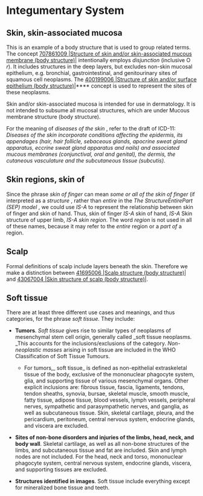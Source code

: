 # Integumentary System

## Skin, skin-associated mucosa

This is an example of a body structure that is used to group related terms. The concept [ 707861009 |Structure of skin and/or skin-associated mucous membrane (body structure)|](http://snomed.info/id/707861009) intentionally employs  _disjunction_ (inclusive O _r_). It includes structures in the deep layers, but excludes non-skin mucosal epithelium, e.g. bronchial, gastrointestinal, and genitourinary sites of squamous cell neoplasms. The [400199006 |Structure of skin and/or surface epithelium (body structure)|](http://snomed.info/id/400199006)**** concept is used to represent the sites of these neoplasms. 

Skin and/or skin-associated mucosa is intended for use in dermatology. It is not intended to subsume all mucosal structures, which are under Mucous membrane structure (body structure).

For the meaning of  _diseases of the skin_ , refer to the draft of ICD-11:  _Diseases of the skin incorporate conditions affecting the epidermis, its appendages (hair, hair follicle, sebaceous glands, apocrine sweat gland apparatus, eccrine sweat gland apparatus and nails) and associated mucous membranes (conjunctival, oral and genital), the dermis, the cutaneous vasculature and the subcutaneous tissue (subcutis)._

## Skin regions, skin of <named body part>

Since the phrase  _skin of finger_ can mean  _some or all of the skin of finger_ (if interpreted as a  _structure_ , rather than  _entire_ in the  _The StructureEntirePart (SEP) model_ , we could use  _IS-A_ to represent the relationship between skin of finger and skin of hand. Thus, skin of finger  _IS-A_ skin of hand,  _IS-A_ Skin structure of upper limb,  _IS-A_  _skin region_. The word  _region_ is not used in all of these names, because it may refer to the  _entire_ region or a  _part of_ a region.

## Scalp

Formal definitions of scalp include layers beneath the skin. Therefore we make a distinction between [ 41695006 |Scalp structure (body structure)|](http://snomed.info/id/41695006) and [ 43067004 |Skin structure of scalp (body structure)|](http://snomed.info/id/43067004).

## Soft tissue

There are at least three different use cases and meanings, and thus categories, for the phrase  _soft tissue._ They include:

  * **Tumors**.  _Soft tissue_ gives rise to similar types of neoplasms of mesenchymal stem cell origin, generally called  _soft tissue neoplasms. _This accounts for the inclusions/exclusions of the category.  _Non-neoplastic masses_ arising in soft tissue are included in the WHO Classification of Soft Tissue Tumours. 
    * For tumors,_ soft tissue_ is defined as non-epithelial extraskeletal tissue of the body, exclusive of the mononuclear phagocyte system, glia, and supporting tissue of various mesenchymal organs. Other explicit inclusions are: fibrous tissue, fascia, ligaments, tendons, tendon sheaths, synovia, bursae, skeletal muscle, smooth muscle, fatty tissue, adipose tissue, blood vessels, lymph vessels, peripheral nerves, sympathetic and parasympathetic nerves, and ganglia, as well as subcutaneous tissue. Skin, skeletal cartilage, pleura, and the pericardium, peritoneum, central nervous system, endocrine glands, and viscera are excluded.

  * **Sites of non-bone disorders and injuries of the limbs, head, neck, and body wall**. Skeletal cartilage, as well as all non-bone structures of the limbs, and subcutaneous tissue and fat are included. Skin and lymph nodes are not included. For the head, neck and torso, mononuclear phagocyte system, central nervous system, endocrine glands, viscera, and supporting tissues are excluded.
  * **Structures identified in images**. Soft tissue include everything except for mineralized bone tissue and teeth.

